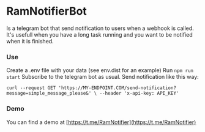 # RamNotifierBot

Is a telegram bot that send notification to users when a webhook is called.
It's usefull when you have a long task running and you want to be notified when it is finished.

### Use

Create a .env file with your data (see env.dist for an example)
Run `npm run start`
Subscribe to the telegram bot as usual.
Send notification like this way:

`curl --request GET 'https://MY-ENDPOINT.COM/send-notification?message=simple_message_please&' \
    --header 'x-api-key: API_KEY'`


### Demo

You can find a demo at [https://t.me/RamNotifier](https://t.me/RamNotifier)
